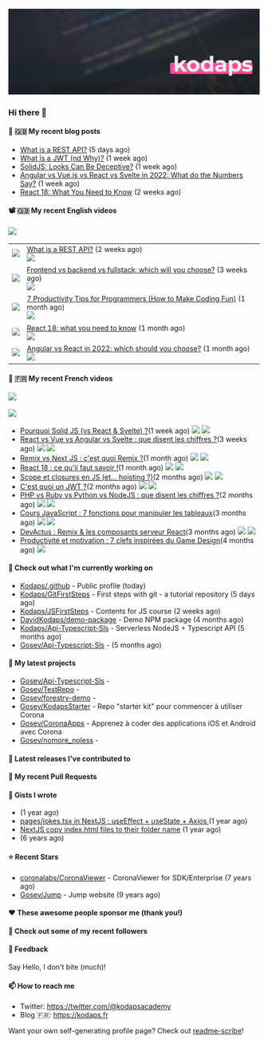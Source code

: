 ![This is an image](images/header.jpg)

### Hi there 👋


#### 📜 🇬🇧 My recent blog posts

- [What is a REST API?](https://levelup.gitconnected.com/what-is-a-rest-api-6471b08eb575?source=rss-e68daed69805------2) (5 days ago)
- [What Is a JWT (nd Why)?](https://levelup.gitconnected.com/what-is-a-jwt-nd-why-2bd0c74aa26f?source=rss-e68daed69805------2) (1 week ago)
- [SolidJS: Looks Can Be Deceptive?](https://javascript.plainenglish.io/solidjs-looks-can-be-deceptive-65b2f91360fe?source=rss-e68daed69805------2) (1 week ago)
- [Angular vs Vue.js vs React vs Svelte in 2022: What do the Numbers Say?](https://javascript.plainenglish.io/angular-vs-vue-js-vs-react-vs-svelte-in-2022-what-do-the-numbers-say-7ae38a549d8d?source=rss-e68daed69805------2) (1 week ago)
- [React 18: What You Need to Know](https://javascript.plainenglish.io/react-18-what-you-need-to-know-d7bed3216e2e?source=rss-e68daed69805------2) (2 weeks ago)

#### 📽 🇬🇧 My recent English videos
<img src="https://img.shields.io/youtube/channel/subscribers/UC2DOovF-OjIQ6nHClUyLKKQ?style=for-the-badge"></img>
<table>

<tr>
<td><img src="https://img.youtube.com/vi/2CpwxpLcxfU/default.jpg"></img></td>
<td>
<a href="https://www.youtube.com/watch?v=2CpwxpLcxfU">What is a REST API?</a> (2 weeks ago) <br/>
<img src="https://img.shields.io/youtube/views/2CpwxpLcxfU?style=flat-square"> </img> 
</td>
</tr>
<tr>
<td><img src="https://img.youtube.com/vi/83VZulS0H5g/default.jpg"></img></td>
<td>
<a href="https://www.youtube.com/watch?v=83VZulS0H5g">Frontend vs backend vs fullstack: which will you choose?</a> (3 weeks ago) <br/>
<img src="https://img.shields.io/youtube/views/83VZulS0H5g?style=flat-square"> </img> 
</td>
</tr>
<tr>
<td><img src="https://img.youtube.com/vi/RN2hUjA_RS4/default.jpg"></img></td>
<td>
<a href="https://www.youtube.com/watch?v=RN2hUjA_RS4">7 Productivity Tips  for Programmers (How to Make Coding Fun)</a> (1 month ago) <br/>
<img src="https://img.shields.io/youtube/views/RN2hUjA_RS4?style=flat-square"> </img> 
</td>
</tr>
<tr>
<td><img src="https://img.youtube.com/vi/kWI_CrWn8yU/default.jpg"></img></td>
<td>
<a href="https://www.youtube.com/watch?v=kWI_CrWn8yU">React 18: what you need to know</a> (1 month ago) <br/>
<img src="https://img.shields.io/youtube/views/kWI_CrWn8yU?style=flat-square"> </img> 
</td>
</tr>
<tr>
<td><img src="https://img.youtube.com/vi/CynLOUL9vsU/default.jpg"></img></td>
<td>
<a href="https://www.youtube.com/watch?v=CynLOUL9vsU">Angular vs React in 2022: which should you choose?</a> (1 month ago) <br/>
<img src="https://img.shields.io/youtube/views/CynLOUL9vsU?style=flat-square"> </img> 
</td>
</tr>
</table>

#### 📜 🇫🇷 My recent French videos
<img src="https://img.shields.io/youtube/channel/subscribers/UCzdX32OIhpfrdxQRhN2s98w?style=for-the-badge"></img>

<img src="https://img.youtube.com/vi/4Xnt2ASdFbA/default.jpg"></img>
- [Pourquoi Solid JS (vs React &amp; Svelte) ?](https://www.youtube.com/watch?v=4Xnt2ASdFbA)(1 week ago)
 <img src="https://img.shields.io/youtube/views/4Xnt2ASdFbA?style=flat-square"> </img>
<img src="https://img.youtube.com/vi/5Es-oq-o0Qg/default.jpg"></img>
- [React vs Vue vs Angular vs Svelte : que disent les chiffres ?](https://www.youtube.com/watch?v=5Es-oq-o0Qg)(3 weeks ago)
 <img src="https://img.shields.io/youtube/views/5Es-oq-o0Qg?style=flat-square"> </img>
<img src="https://img.youtube.com/vi/MfBXjOgef-U/default.jpg"></img>
- [Remix vs Next JS : c&#39;est quoi Remix ?](https://www.youtube.com/watch?v=MfBXjOgef-U)(1 month ago)
 <img src="https://img.shields.io/youtube/views/MfBXjOgef-U?style=flat-square"> </img>
<img src="https://img.youtube.com/vi/d6nkWVUo5vw/default.jpg"></img>
- [React 18 : ce qu&#39;il faut savoir !](https://www.youtube.com/watch?v=d6nkWVUo5vw)(1 month ago)
 <img src="https://img.shields.io/youtube/views/d6nkWVUo5vw?style=flat-square"> </img>
<img src="https://img.youtube.com/vi/LYvQWwsKiME/default.jpg"></img>
- [Scope et closures en JS (et... hoisting ?)](https://www.youtube.com/watch?v=LYvQWwsKiME)(2 months ago)
 <img src="https://img.shields.io/youtube/views/LYvQWwsKiME?style=flat-square"> </img>
<img src="https://img.youtube.com/vi/5qNfPBcogCs/default.jpg"></img>
- [C&#39;est quoi un JWT ?](https://www.youtube.com/watch?v=5qNfPBcogCs)(2 months ago)
 <img src="https://img.shields.io/youtube/views/5qNfPBcogCs?style=flat-square"> </img>
<img src="https://img.youtube.com/vi/evT5fptnRSo/default.jpg"></img>
- [PHP vs Ruby vs Python vs NodeJS : que disent les chiffres ?](https://www.youtube.com/watch?v=evT5fptnRSo)(2 months ago)
 <img src="https://img.shields.io/youtube/views/evT5fptnRSo?style=flat-square"> </img>
<img src="https://img.youtube.com/vi/-9nygSaeN40/default.jpg"></img>
- [Cours JavaScript : 7 fonctions pour manipuler les tableaux](https://www.youtube.com/watch?v=-9nygSaeN40)(3 months ago)
 <img src="https://img.shields.io/youtube/views/-9nygSaeN40?style=flat-square"> </img>
<img src="https://img.youtube.com/vi/uC4Wd9OJNHY/default.jpg"></img>
- [DevActus : Remix &amp; les composants serveur React](https://www.youtube.com/watch?v=uC4Wd9OJNHY)(3 months ago)
 <img src="https://img.shields.io/youtube/views/uC4Wd9OJNHY?style=flat-square"> </img>
<img src="https://img.youtube.com/vi/2b6OWB380Gw/default.jpg"></img>
- [Productivité et motivation : 7 clefs inspirées du Game Design](https://www.youtube.com/watch?v=2b6OWB380Gw)(4 months ago)
 <img src="https://img.shields.io/youtube/views/2b6OWB380Gw?style=flat-square"> </img>

#### 👷 Check out what I'm currently working on

- [Kodaps/.github](https://github.com/Kodaps/.github) - Public profile (today)
- [Kodaps/GitFirstSteps](https://github.com/Kodaps/GitFirstSteps) - First steps with git - a tutorial repository (5 days ago)
- [Kodaps/JSFirstSteps](https://github.com/Kodaps/JSFirstSteps) - Contents for JS course (2 weeks ago)
- [DavidKodaps/demo-package](https://github.com/DavidKodaps/demo-package) - Demo NPM package (4 months ago)
- [Kodaps/Api-Typescript-Sls](https://github.com/Kodaps/Api-Typescript-Sls) - Serverless NodeJS &#43; Typescript API  (5 months ago)
- [Gosev/Api-Typescript-Sls](https://github.com/Gosev/Api-Typescript-Sls) -  (5 months ago)

#### 🌱 My latest projects

- [Gosev/Api-Typescript-Sls](https://github.com/Gosev/Api-Typescript-Sls) - 
- [Gosev/TestRepo](https://github.com/Gosev/TestRepo) - 
- [Gosev/forestry-demo](https://github.com/Gosev/forestry-demo) - 
- [Gosev/KodapsStarter](https://github.com/Gosev/KodapsStarter) - Repo &#34;starter kit&#34; pour commencer à utiliser Corona
- [Gosev/CoronaApps](https://github.com/Gosev/CoronaApps) - Apprenez à coder des applications iOS et Android avec Corona
- [Gosev/nomore_noless](https://github.com/Gosev/nomore_noless) - 


#### 🔭 Latest releases I've contributed to


#### 🔨 My recent Pull Requests



#### 📓 Gists I wrote

- [](https://gist.github.com/ce3defb6415b67ec03f48fa11fc158f0) (1 year ago)
- [pages/jokes.tsx in NextJS : useEffect &#43; useState &#43; Axios ](https://gist.github.com/fbd960d5a653bf0f527678f038d5bee1) (1 year ago)
- [NextJS copy index.html files to their folder name](https://gist.github.com/e04abeb6079273b3be54ee6496a0b309) (1 year ago)
- [](https://gist.github.com/a144834b9542ab523a10) (6 years ago)

#### ⭐ Recent Stars

- [coronalabs/CoronaViewer](https://github.com/coronalabs/CoronaViewer) - CoronaViewer for SDK/Enterprise (7 years ago)
- [Gosev/Jump](https://github.com/Gosev/Jump) - Jump website (9 years ago)

#### ❤️ These awesome people sponsor me (thank you!)


#### 👯 Check out some of my recent followers


#### 💬 Feedback

Say Hello, I don't bite (much)!

#### 📫 How to reach me

- Twitter: https://twitter.com/@kodapsacademy
- Blog  🇫🇷: https://kodaps.fr

Want your own self-generating profile page? Check out [readme-scribe](https://github.com/muesli/readme-scribe)!
